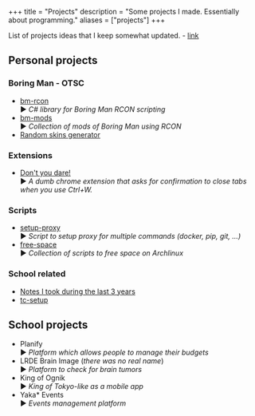 +++
title = "Projects"
description = "Some projects I made. Essentially about programming."
aliases = ["projects"]
+++

List of projects ideas that I keep somewhat updated. - [link](https://hackmd.io/@tYTq4U8GTF2YypVkdVWotA/prog-ideas)

## Personal projects
### Boring Man - OTSC
- [bm-rcon](https://github.com/ShaigroRB/bm-rcon)  
    :arrow_forward: *C# library for Boring Man RCON scripting*
- [bm-mods](https://github.com/ShaigroRB/bm-mods)  
    :arrow_forward: *Collection of mods of Boring Man using RCON*
- [Random skins generator](https://shaigrorb.github.io/random-generators-boring-man/skin-generator.html)

### Extensions
- [Don't you dare!](https://github.com/ShaigroRB/dont-you-dare)  
    :arrow_forward: *A dumb chrome extension that asks for confirmation to close tabs when you use Ctrl+W.*

### Scripts
- [setup-proxy](https://github.com/ShaigroRB/setup-proxy)  
    :arrow_forward: *Script to setup proxy for multiple commands (docker, pip, git, ...)*
- [free-space](https://github.com/ShaigroRB/free-space)  
    :arrow_forward: *Collection of scripts to free space on Archlinux*

### School related
- [Notes I took during the last 3 years](https://shaigrorb.github.io/notes-epita-ing/)
- [tc-setup](https://github.com/ShaigroRB/tc-setup)

## School projects
- Planify  
    :arrow_forward: *Platform which allows people to manage their budgets*
- LRDE Brain Image (*there was no real name*)  
    :arrow_forward: *Platform to check for brain tumors*
- King of Ognik  
    :arrow_forward: *King of Tokyo-like as a mobile app*
- Yaka\* Events  
    :arrow_forward: *Events management platform*

